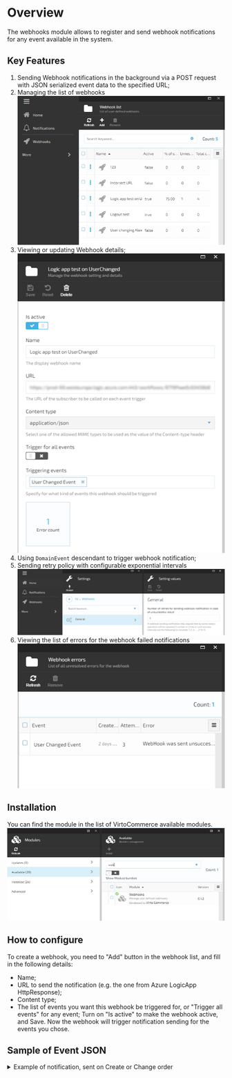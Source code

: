
# Overview

The webhooks module allows to register and send webhook notifications for any event available in the system.

## Key Features

1. Sending Webhook notifications in the background via a POST request with JSON serialized event data to the specified URL;  
1. Managing the list of webhooks  
![WebhookList](media/webhook-list.png)
1. Viewing or updating Webhook details;
![WebhookDetails](media/webhook-details.png)
1. Using `DomainEvent` descendant to trigger webhook notification;  
1. Sending retry policy with configurable exponential intervals  
![WebhookSettings](media/webhook-settings.png)
1. Viewing the list of errors for the webhook failed notifications  
![WebhookErrorList](media/webhook-error-list.png)

## Installation

You can find the module in the list of VirtoCommerce available modules.  
![WebhookInstall](media/webhook-install.png)

## How to configure

To create a webhook, you need to "Add" button in the webhook list, and fill in the following details:
- Name;
- URL to send the notification (e.g. the one from Azure LogicApp HttpResponse);
- Content type;
- The list of events you want this webhook be triggered for, or "Trigger all events" for any event;
Turn on "Is active" to make the webhook active, and Save. 
Now the webhook will trigger notification sending for the events you chose.

## Sample of Event JSON

<details><summary>Example of notification, sent on Create or Change order</summary>

```
{
  "EventId": "VirtoCommerce.OrdersModule.Core.Events.OrderChangedEvent",
  "Attempt": 1,
  "EventBody": "[{\"objectId\":\"1780d797-0990-419b-9937-f1d5a7d7b383\",\"objectType\":\"VirtoCommerce.OrdersModule.Core.Model.CustomerOrder\"}]"
}
    
NOTE: Then you can send request to the order API and get the order by ID: REST /api/order/customerOrders/{id}
```
</details>
